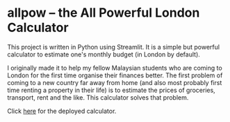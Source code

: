 # allpow – the All Powerful London Calculator

This project is written in Python using Streamlit. It is a simple but powerful calculator to estimate one's monthly budget (in London by default). 

I originally made it to help my fellow Malaysian students who are coming to London for the first time organise their finances better. The first problem of coming to a new country far away from home (and also most probably first time renting a property in their life) is to estimate the prices of groceries, transport, rent and the like. This calculator solves that problem.

Click [here](https://salfaris.me/allpow) for the deployed calculator.
